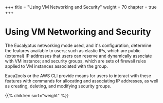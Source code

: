 +++
title = "Using VM Networking and Security"
weight = 70
chapter = true
+++


# Using VM Networking and Security
The Eucalyptus networking mode used, and it's configuration, determine the features available to users; such as elastic IPs, which are public (external) IP addresses that users can reserve and dynamically associate with VM instance; and security groups, which are sets of firewall rules applied to VM instances associated with the group. 

Euca2ools or the AWS CLI provide means for users to interact with these features with commands for allocating and associating IP addresses, as well as creating, deleting, and modifying security groups. 


{{% children sort="weight" %}}
